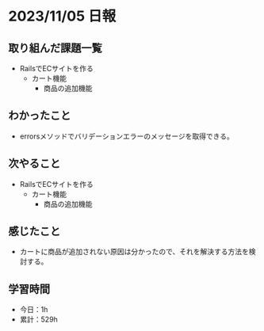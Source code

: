 # 2023/11/05 日報
## 取り組んだ課題一覧
- RailsでECサイトを作る
  - カート機能
    - 商品の追加機能

## わかったこと
- errorsメソッドでバリデーションエラーのメッセージを取得できる。

## 次やること
- RailsでECサイトを作る
  - カート機能
    - 商品の追加機能

## 感じたこと
- カートに商品が追加されない原因は分かったので、それを解決する方法を検討する。

## 学習時間
- 今日：1h
- 累計：529h
